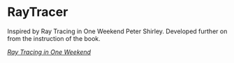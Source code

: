# RayTracer
Inspired by Ray Tracing in One Weekend Peter Shirley. Developed further on from the instruction of the book.

[_Ray Tracing in One Weekend_](https://raytracing.github.io/books/RayTracingInOneWeekend.html)
